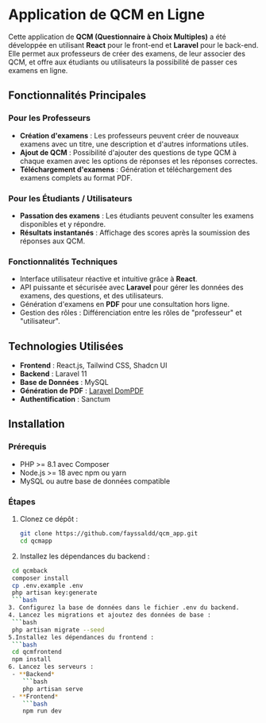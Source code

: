 # Application de QCM en Ligne  

Cette application de **QCM (Questionnaire à Choix Multiples)** a été développée en utilisant **React** pour le front-end et **Laravel** pour le back-end. Elle permet aux professeurs de créer des examens, de leur associer des QCM, et offre aux étudiants ou utilisateurs la possibilité de passer ces examens en ligne.  

## Fonctionnalités Principales  

### Pour les Professeurs  
- **Création d'examens** : Les professeurs peuvent créer de nouveaux examens avec un titre, une description et d'autres informations utiles.  
- **Ajout de QCM** : Possibilité d'ajouter des questions de type QCM à chaque examen avec les options de réponses et les réponses correctes.  
- **Téléchargement d'examens** : Génération et téléchargement des examens complets au format PDF.  

### Pour les Étudiants / Utilisateurs  
- **Passation des examens** : Les étudiants peuvent consulter les examens disponibles et y répondre.  
- **Résultats instantanés** : Affichage des scores après la soumission des réponses aux QCM.  

### Fonctionnalités Techniques  
- Interface utilisateur réactive et intuitive grâce à **React**.  
- API puissante et sécurisée avec **Laravel** pour gérer les données des examens, des questions, et des utilisateurs.  
- Génération d'examens en **PDF** pour une consultation hors ligne.  
- Gestion des rôles : Différenciation entre les rôles de "professeur" et "utilisateur".  

## Technologies Utilisées  
- **Frontend** : React.js, Tailwind CSS, Shadcn UI
- **Backend** : Laravel 11  
- **Base de Données** : MySQL  
- **Génération de PDF** : [Laravel DomPDF](https://github.com/barryvdh/laravel-dompdf)  
- **Authentification** : Sanctum  

## Installation  

### Prérequis  
- PHP >= 8.1 avec Composer  
- Node.js >= 18 avec npm ou yarn  
- MySQL ou autre base de données compatible  

### Étapes  
1. Clonez ce dépôt :  
   ```bash  
   git clone https://github.com/fayssaldd/qcm_app.git
   cd qcmapp
2. Installez les dépendances du backend :
  ```bash
   cd qcmback  
   composer install  
   cp .env.example .env  
   php artisan key:generate
   ```bash
3. Configurez la base de données dans le fichier .env du backend.
4. Lancez les migrations et ajoutez des données de base :
   ```bash
   php artisan migrate --seed  
5.Installez les dépendances du frontend :
   ```bash
   cd qcmfrontend  
   npm install  
6. Lancez les serveurs :
   - **Backend*
      ```bash
      php artisan serve  
   - **Frontend*
      ```bash
      npm run dev  
